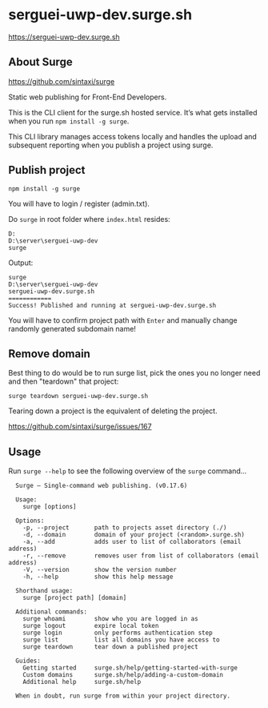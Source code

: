 # serguei-uwp-dev.surge.sh

<https://serguei-uwp-dev.surge.sh>

## About Surge

<https://github.com/sintaxi/surge>

Static web publishing for Front-End Developers.

This is the CLI client for the surge.sh hosted service. It’s what gets installed when you run `npm install -g surge`.

This CLI library manages access tokens locally and handles the upload and subsequent reporting when you publish a project using surge.

## Publish project

```
npm install -g surge
```

You will have to login / register (admin.txt).

Do `surge` in root folder where `index.html` resides:

```
D:
D:\server\serguei-uwp-dev
surge
```

Output:
```
surge
D:\server\serguei-uwp-dev
serguei-uwp-dev.surge.sh
============
Success! Published and running at serguei-uwp-dev.surge.sh
```

You will have to confirm project path with `Enter` and manually change randomly generated subdomain name!

## Remove domain

Best thing to do would be to run surge list, pick the ones you no longer need and then "teardown" that project:

`surge teardown serguei-uwp-dev.surge.sh`

Tearing down a project is the equivalent of deleting the project.

<https://github.com/sintaxi/surge/issues/167>

## Usage

Run `surge --help` to see the following overview of the `surge` command...

```
  Surge – Single-command web publishing. (v0.17.6)

  Usage:
    surge [options]

  Options:
    -p, --project       path to projects asset directory (./)
    -d, --domain        domain of your project (<random>.surge.sh)
    -a, --add           adds user to list of collaborators (email address)
    -r, --remove        removes user from list of collaborators (email address)
    -V, --version       show the version number
    -h, --help          show this help message

  Shorthand usage:
    surge [project path] [domain]

  Additional commands:
    surge whoami        show who you are logged in as
    surge logout        expire local token
    surge login         only performs authentication step
    surge list          list all domains you have access to
    surge teardown      tear down a published project

  Guides:
    Getting started     surge.sh/help/getting-started-with-surge
    Custom domains      surge.sh/help/adding-a-custom-domain
    Additional help     surge.sh/help

  When in doubt, run surge from within your project directory.
```